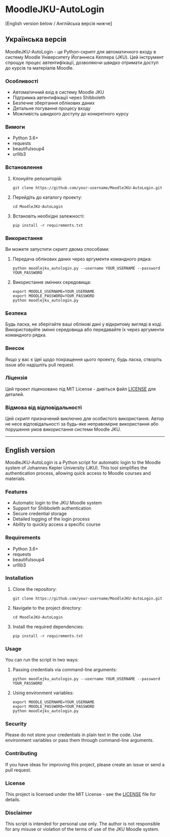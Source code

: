 # MoodleJKU-AutoLogin

[English version below / Англійська версія нижче]

## Українська версія

MoodleJKU-AutoLogin - це Python-скрипт для автоматичного входу в систему Moodle Університету Йоганнеса Кеплера (JKU). Цей інструмент спрощує процес автентифікації, дозволяючи швидко отримати доступ до курсів та матеріалів Moodle.

### Особливості

- Автоматичний вхід в систему Moodle JKU
- Підтримка автентифікації через Shibboleth
- Безпечне зберігання облікових даних
- Детальне логування процесу входу
- Можливість швидкого доступу до конкретного курсу

### Вимоги

- Python 3.6+
- requests
- beautifulsoup4
- urllib3

### Встановлення

1. Клонуйте репозиторій:
   ```
   git clone https://github.com/your-username/MoodleJKU-AutoLogin.git
   ```

2. Перейдіть до каталогу проекту:
   ```
   cd MoodleJKU-AutoLogin
   ```

3. Встановіть необхідні залежності:
   ```
   pip install -r requirements.txt
   ```

### Використання

Ви можете запустити скрипт двома способами:

1. Передача облікових даних через аргументи командного рядка:
   ```
   python moodlejku_autologin.py --username YOUR_USERNAME --password YOUR_PASSWORD
   ```

2. Використання змінних середовища:
   ```
   export MOODLE_USERNAME=YOUR_USERNAME
   export MOODLE_PASSWORD=YOUR_PASSWORD
   python moodlejku_autologin.py
   ```

### Безпека

Будь ласка, не зберігайте ваші облікові дані у відкритому вигляді в коді. Використовуйте змінні середовища або передавайте їх через аргументи командного рядка.

### Внесок

Якщо у вас є ідеї щодо покращення цього проекту, будь ласка, створіть issue або надішліть pull request.

### Ліцензія

Цей проект ліцензовано під MIT License - дивіться файл [LICENSE](LICENSE) для деталей.

### Відмова від відповідальності

Цей скрипт призначений виключно для особистого використання. Автор не несе відповідальності за будь-яке неправомірне використання або порушення умов використання системи Moodle JKU.

---

## English version

MoodleJKU-AutoLogin is a Python script for automatic login to the Moodle system of Johannes Kepler University (JKU). This tool simplifies the authentication process, allowing quick access to Moodle courses and materials.

### Features

- Automatic login to the JKU Moodle system
- Support for Shibboleth authentication
- Secure credential storage
- Detailed logging of the login process
- Ability to quickly access a specific course

### Requirements

- Python 3.6+
- requests
- beautifulsoup4
- urllib3

### Installation

1. Clone the repository:
   ```
   git clone https://github.com/your-username/MoodleJKU-AutoLogin.git
   ```

2. Navigate to the project directory:
   ```
   cd MoodleJKU-AutoLogin
   ```

3. Install the required dependencies:
   ```
   pip install -r requirements.txt
   ```

### Usage

You can run the script in two ways:

1. Passing credentials via command-line arguments:
   ```
   python moodlejku_autologin.py --username YOUR_USERNAME --password YOUR_PASSWORD
   ```

2. Using environment variables:
   ```
   export MOODLE_USERNAME=YOUR_USERNAME
   export MOODLE_PASSWORD=YOUR_PASSWORD
   python moodlejku_autologin.py
   ```

### Security

Please do not store your credentials in plain text in the code. Use environment variables or pass them through command-line arguments.

### Contributing

If you have ideas for improving this project, please create an issue or send a pull request.

### License

This project is licensed under the MIT License - see the [LICENSE](LICENSE) file for details.

### Disclaimer

This script is intended for personal use only. The author is not responsible for any misuse or violation of the terms of use of the JKU Moodle system.
